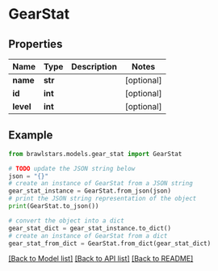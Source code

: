 # GearStat


## Properties

Name | Type | Description | Notes
------------ | ------------- | ------------- | -------------
**name** | **str** |  | [optional] 
**id** | **int** |  | [optional] 
**level** | **int** |  | [optional] 

## Example

```python
from brawlstars.models.gear_stat import GearStat

# TODO update the JSON string below
json = "{}"
# create an instance of GearStat from a JSON string
gear_stat_instance = GearStat.from_json(json)
# print the JSON string representation of the object
print(GearStat.to_json())

# convert the object into a dict
gear_stat_dict = gear_stat_instance.to_dict()
# create an instance of GearStat from a dict
gear_stat_from_dict = GearStat.from_dict(gear_stat_dict)
```
[[Back to Model list]](../README.md#documentation-for-models) [[Back to API list]](../README.md#documentation-for-api-endpoints) [[Back to README]](../README.md)


